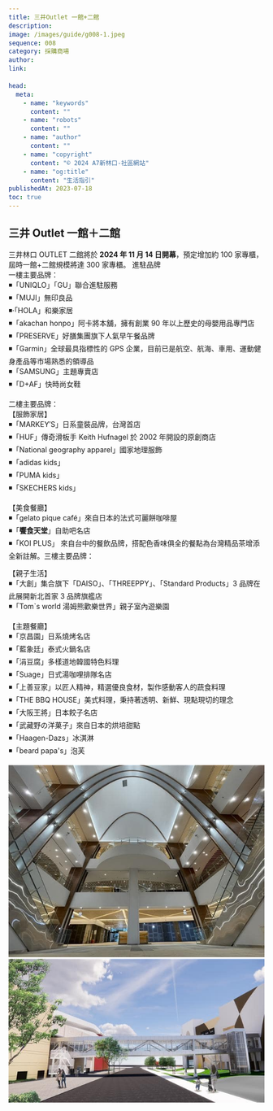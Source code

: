 ```yaml
---
title: 三井Outlet 一館+二館
description:
image: /images/guide/g008-1.jpeg
sequence: 008
category: 採購商場
author:
link:

head:
  meta:
    - name: "keywords"
      content: ""
    - name: "robots"
      content: ""
    - name: "author"
      content: ""
    - name: "copyright"
      content: "© 2024 A7新林口-社區網站"
    - name: "og:title"
      content: "生活指引"
publishedAt: 2023-07-18
toc: true
---
```


## 三井 Outlet 一館＋二館

三井林口 OUTLET 二館將於 **2024 年 11 月 14 日開幕**，預定增加約 100 家專櫃，屆時一館+二館規模將達 300 家專櫃。
進駐品牌  
一樓主要品牌：  
◾「UNIQLO」「GU」聯合進駐服務  
◾「MUJI」無印良品  
◾‧「HOLA」和樂家居  
◾「akachan honpo」阿卡將本舖，擁有創業 90 年以上歷史的母嬰用品專門店  
◾「PRESERVE」好膳集團旗下人氣早午餐品牌  
◾「Garmin」全球最具指標性的 GPS 企業，目前已是航空、航海、車用、運動健身產品等市場熟悉的領導品  
◾「SAMSUNG」主題專賣店  
◾「D+AF」快時尚女鞋

二樓主要品牌：  
【服飾家居】  
◾「MARKEY′S」日系童裝品牌，台灣首店  
◾「HUF」傳奇滑板手 Keith Hufnagel 於 2002 年開設的原創商店  
◾「National geography apparel」國家地理服飾  
◾「adidas kids」  
◾「PUMA kids」  
◾「SKECHERS kids」

【美食餐廳】  
◾「gelato pique café」來自日本的法式可麗餅咖啡屋  
◾「**饗食天堂**」自助吧名店  
◾「KOI PLUS」 來自台中的餐飲品牌，搭配色香味俱全的餐點為台灣精品茶增添全新註解。三樓主要品牌：

【親子生活】  
◾「大創」集合旗下「DAISO」、「THREEPPY」、「Standard Products」3 品牌在此展開新北首家 3 品牌旗艦店  
◾「Tom`s world 湯姆熊歡樂世界」親子室內遊樂園

【主題餐廳】  
◾「京昌園」日系燒烤名店  
◾「藍象廷」泰式火鍋名店  
◾「涓豆腐」多樣道地韓國特色料理  
◾「Suage」日式湯咖哩排隊名店  
◾「上善豆家」以匠人精神，精選優良食材，製作感動客人的蔬食料理  
◾「THE BBQ HOUSE」美式料理，秉持著透明、新鮮、現點現切的理念  
◾「大阪王將」日本餃子名店  
◾「武藏野の洋菓子」來自日本的烘培甜點  
◾「Haagen-Dazs」冰淇淋  
◾「beard papa's」泡芙

![g008-1.jpeg](/images/guide/g008-1.jpeg)
![g008-2.jpeg](/images/guide/g008-2.jpeg)
